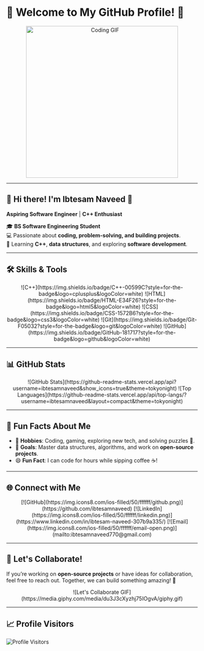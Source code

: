 # 🌌 Welcome to My GitHub Profile! 🌌

<div align="center">
  <img src="https://media.giphy.com/media/l3vR85PnGsBwu1PFK/giphy.gif" alt="Coding GIF" height="400"/>
</div>

---

## 👋 Hi there! I'm **Ibtesam Naveed** 🚀  
**Aspiring Software Engineer** | **C++ Enthusiast**

🎓 **BS Software Engineering Student**  
💻 Passionate about **coding, problem-solving, and building projects**.  
📘 Learning **C++**, **data structures**, and exploring **software development**.

---

## 🛠️ Skills & Tools

<div align="center">
  ![C++](https://img.shields.io/badge/C++-00599C?style=for-the-badge&logo=cplusplus&logoColor=white)
  ![HTML](https://img.shields.io/badge/HTML-E34F26?style=for-the-badge&logo=html5&logoColor=white)
  ![CSS](https://img.shields.io/badge/CSS-1572B6?style=for-the-badge&logo=css3&logoColor=white)
  ![Git](https://img.shields.io/badge/Git-F05032?style=for-the-badge&logo=git&logoColor=white)
  ![GitHub](https://img.shields.io/badge/GitHub-181717?style=for-the-badge&logo=github&logoColor=white)
</div>

---

## 📊 GitHub Stats

<div align="center">
  ![GitHub Stats](https://github-readme-stats.vercel.app/api?username=ibtesamnaveed&show_icons=true&theme=tokyonight)
  ![Top Languages](https://github-readme-stats.vercel.app/api/top-langs/?username=ibtesamnaveed&layout=compact&theme=tokyonight)
</div>

---

## 🌟 Fun Facts About Me

- 🌌 **Hobbies**: Coding, gaming, exploring new tech, and solving puzzles 🧩.
- 🎯 **Goals**: Master data structures, algorithms, and work on **open-source projects**.
- 😄 **Fun Fact**: I can code for hours while sipping coffee ☕!

---

## 🌐 Connect with Me

<div align="center">
  [![GitHub](https://img.icons8.com/ios-filled/50/ffffff/github.png)](https://github.com/ibtesamnaveed)  
  [![LinkedIn](https://img.icons8.com/ios-filled/50/ffffff/linkedin.png)](https://www.linkedin.com/in/ibtesam-naveed-307b9a335/)  
  [![Email](https://img.icons8.com/ios-filled/50/ffffff/email-open.png)](mailto:ibtesamnaveed770@gmail.com)
</div>

---

## 🎉 Let's Collaborate!

If you’re working on **open-source projects** or have ideas for collaboration, feel free to reach out. Together, we can build something amazing! 🚀

<div align="center">
  ![Let's Collaborate GIF](https://media.giphy.com/media/du3J3cXyzhj75IOgvA/giphy.gif)
</div>

---

## 📈 Profile Visitors

![Profile Visitors](https://komarev.com/ghpvc/?username=ibtesamnaveed&color=blueviolet&style=flat-square&label=Visitors)
